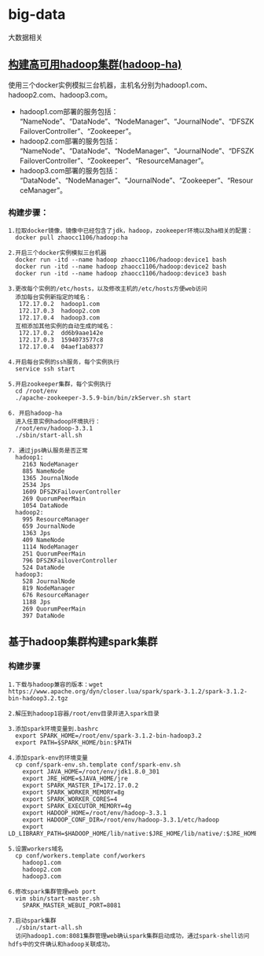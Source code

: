 # big-data
大数据相关

## [构建高可用hadoop集群(hadoop-ha)](https://www.cnblogs.com/ling-yu-amen/articles/11460590.html)
使用三个docker实例模拟三台机器，主机名分别为hadoop1.com、hadoop2.com、hadoop3.com。<br>
* hadoop1.com部署的服务包括：<br>
“NameNode”、“DataNode”、“NodeManager”、“JournalNode”、“DFSZKFailoverController”、“Zookeeper”。<br>
* hadoop2.com部署的服务包括：<br>
“NameNode”、“DataNode”、“NodeManager”、“JournalNode”、“DFSZKFailoverController”、“Zookeeper”、“ResourceManager”。<br>
* hadoop3.com部署的服务包括：<br>
“DataNode”、“NodeManager”、“JournalNode”、“Zookeeper”、“ResourceManager”。
### 构建步骤：
```
1.拉取docker镜像，镜像中已经包含了jdk，hadoop，zookeeper环境以及ha相关的配置：
  docker pull zhaocc1106/hadoop:ha

2.开启三个docker实例模拟三台机器
  docker run -itd --name hadoop zhaocc1106/hadoop:device1 bash
  docker run -itd --name hadoop zhaocc1106/hadoop:device2 bash
  docker run -itd --name hadoop zhaocc1106/hadoop:device3 bash

3.更改每个实例的/etc/hosts，以及修改主机的/etc/hosts方便web访问
  添加每台实例新指定的域名：
   172.17.0.2  hadoop1.com                                                                                                                                           
   172.17.0.3  hadoop2.com
   172.17.0.4  hadoop3.com
  互相添加其他实例的自动生成的域名：
   172.17.0.2  dd6b9aae142e
   172.17.0.3  1594073577c8
   172.17.0.4  04aef1ab8377

4.开启每台实例的ssh服务，每个实例执行
  service ssh start

5.开启zookeeper集群，每个实例执行
  cd /root/env
  ./apache-zookeeper-3.5.9-bin/bin/zkServer.sh start

6. 开启hadoop-ha
  进入任意实例hadoop环境执行：
  /root/env/hadoop-3.3.1
  ./sbin/start-all.sh

7. 通过jps确认服务是否正常
  hadoop1:
    2163 NodeManager
    885 NameNode
    1365 JournalNode
    2534 Jps
    1609 DFSZKFailoverController
    269 QuorumPeerMain
    1054 DataNode
  hadoop2:
    995 ResourceManager
    659 JournalNode
    1363 Jps
    409 NameNode
    1114 NodeManager
    251 QuorumPeerMain
    796 DFSZKFailoverController
    524 DataNode
  hadoop3:
    528 JournalNode
    819 NodeManager
    676 ResourceManager
    1188 Jps
    269 QuorumPeerMain
    397 DataNode
```

## 基于hadoop集群构建spark集群
### 构建步骤
```
1.下载与hadoop兼容的版本：wget https://www.apache.org/dyn/closer.lua/spark/spark-3.1.2/spark-3.1.2-bin-hadoop3.2.tgz

2.解压到hadoop1容器/root/env目录并进入spark目录

3.添加spark环境变量到.bashrc
  export SPARK_HOME=/root/env/spark-3.1.2-bin-hadoop3.2
  export PATH=$SPARK_HOME/bin:$PATH

4.添加spark-env的环境变量
  cp conf/spark-env.sh.template conf/spark-env.sh
    export JAVA_HOME=/root/env/jdk1.8.0_301
    export JRE_HOME=$JAVA_HOME/jre
    export SPARK_MASTER_IP=172.17.0.2
    export SPARK_WORKER_MEMORY=8g
    export SPARK_WORKER_CORES=4
    export SPARK_EXECUTOR_MEMORY=4g
    export HADOOP_HOME=/root/env/hadoop-3.3.1
    export HADOOP_CONF_DIR=/root/env/hadoop-3.3.1/etc/hadoop
    export LD_LIBRARY_PATH=$HADOOP_HOME/lib/native:$JRE_HOME/lib/native/:$JRE_HOME/lib/amd64/server/:$LD_LIBRARY_PATH

5.设置workers域名
  cp conf/workers.template conf/workers
    hadoop1.com
    hadoop2.com
    hadoop3.com

6.修改spark集群管理web port
  vim sbin/start-master.sh
    SPARK_MASTER_WEBUI_PORT=8081

7.启动spark集群
  ./sbin/start-all.sh
  访问hadoop1.com:8081集群管理web确认spark集群启动成功，通过spark-shell访问hdfs中的文件确认和hadoop关联成功。
```
